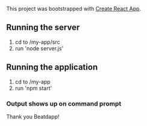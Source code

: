 This project was bootstrapped with [Create React App](https://github.com/facebook/create-react-app).

## Running the server

 1) cd to /my-app/src
 2) run 'node server.js'

## Running the application

1) cd to /my-app
2) run 'npm start'

### Output shows up on command prompt

Thank you Beatdapp!